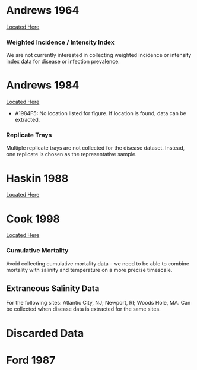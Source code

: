 # Andrews 1964 
[Located Here](https://drive.google.com/drive/folders/1Jt0Bfg78gwAqVnMWpIAQ3tXAnGQSU8VL?usp=sharing)

### Weighted Incidence / Intensity Index
We are not currently interested in collecting weighted incidence or intensity index data for disease or infection prevalence. 



# Andrews 1984
[Located Here](https://drive.google.com/drive/folders/1tAAlzwyj7u1H0t4kUyxwNCV30eLlpG31?usp=sharing)

* A1984F5: No location listed for figure. If location is found, data can be extracted.

### Replicate Trays
Multiple replicate trays are not collected for the disease dataset. Instead, one replicate is chosen as the representative sample. 




# Haskin 1988
[Located Here](https://drive.google.com/drive/folders/1maW3yOw6KJzByvMoIWRPCUj5trVsK1up?usp=sharing)



# Cook 1998
[Located Here](https://drive.google.com/drive/folders/1N59uU3J2WRxCvuDhbqyfCUMWQqS0PjR9?usp=sharing)

### Cumulative Mortality
Avoid collecting cumulative mortality data - we need to be able to combine mortality with salinity and temperature on a more precise timescale.

## Extraneous Salinity Data
For the following sites: Atlantic City, NJ; Newport, RI; Woods Hole, MA. Can be collected when disease data is extracted for the same sites. 


# Discarded Data
# Ford 1987

